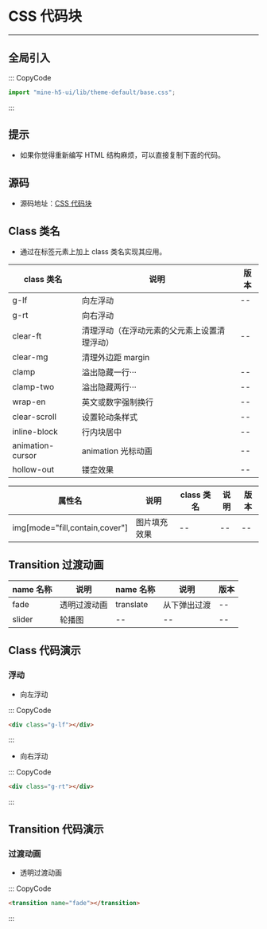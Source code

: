 # CSS 代码块

---

## 全局引入

::: CopyCode

```JavaScript
import "mine-h5-ui/lib/theme-default/base.css";
```

:::

## 提示

- 如果你觉得重新编写 HTML 结构麻烦，可以直接复制下面的代码。

## 源码

- 源码地址：[CSS 代码块](https://github.com/biaov/MINE-H5-UI/blob/master/packages/theme-default/src/base.less)

## Class 类名

- 通过在标签元素上加上 class 类名实现其应用。

| class 类名       | 说明                                         | 版本 |
| ---------------- | -------------------------------------------- | ---- |
| g-lf             | 向左浮动                                     | --   |
| g-rt             | 向右浮动                                     |      |
| clear-ft         | 清理浮动（在浮动元素的父元素上设置清理浮动） | --   |
| clear-mg         | 清理外边距 margin                            |      |
| clamp            | 溢出隐藏一行···                              | --   |
| clamp-two        | 溢出隐藏两行···                              | --   |
| wrap-en          | 英文或数字强制换行                           | --   |
| clear-scroll     | 设置轮动条样式                               | --   |
| inline-block     | 行内块居中                                   | --   |
| animation-cursor | animation 光标动画                           | --   |
| hollow-out       | 镂空效果                                     | --   |

| 属性名                         | 说明         | class 类名 | 说明 | 版本 |
| ------------------------------ | ------------ | ---------- | ---- | ---- |
| img[mode="fill,contain,cover"] | 图片填充效果 | --         | --   | --   |

## Transition 过渡动画

| name 名称 | 说明         | name 名称 | 说明         | 版本 |
| --------- | ------------ | --------- | ------------ | ---- |
| fade      | 透明过渡动画 | translate | 从下弹出过渡 | --   |
| slider    | 轮播图       | --        | --           | --   |

## Class 代码演示

### 浮动

- 向左浮动

::: CopyCode

```HTML
<div class="g-lf"></div>
```

:::

- 向右浮动

::: CopyCode

```HTML
<div class="g-rt"></div>
```

:::

## Transition 代码演示

### 过渡动画

- 透明过渡动画

::: CopyCode

```HTML
<transition name="fade"></transition>
```

:::
